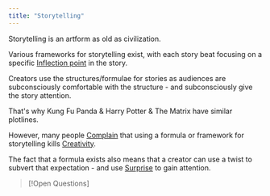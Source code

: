```yaml
---
title: "Storytelling"
---
```

Storytelling is an artform as old as civilization. 

Various frameworks for storytelling exist, with each story beat focusing on a specific [Inflection point](Inflection%20point.md) in the story.

Creators use the structures/formulae for stories as audiences are subconsciously comfortable with the structure - and subconsciously give the story attention. 

That's why Kung Fu Panda & Harry Potter & The Matrix have similar plotlines.

However, many people [Complain](Complain.md) that using a formula or framework for storytelling kills [Creativity](Creativity.md).

The fact that a formula exists also means that a creator can use a twist to subvert that expectation - and use [Surprise](Surprise.md) to gain attention.


>[!Open Questions]
>